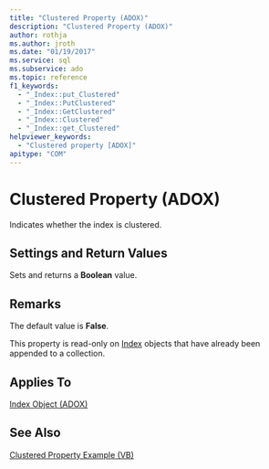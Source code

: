 ```yaml
---
title: "Clustered Property (ADOX)"
description: "Clustered Property (ADOX)"
author: rothja
ms.author: jroth
ms.date: "01/19/2017"
ms.service: sql
ms.subservice: ado
ms.topic: reference
f1_keywords:
  - "_Index::put_Clustered"
  - "_Index::PutClustered"
  - "_Index::GetClustered"
  - "_Index::Clustered"
  - "_Index::get_Clustered"
helpviewer_keywords:
  - "Clustered property [ADOX]"
apitype: "COM"
---
```

# Clustered Property (ADOX)
Indicates whether the index is clustered.  
  
## Settings and Return Values  
 Sets and returns a **Boolean** value.  
  
## Remarks  
 The default value is **False**.  
  
 This property is read-only on [Index](./index-object-adox.md) objects that have already been appended to a collection.  
  
## Applies To  
 [Index Object (ADOX)](./index-object-adox.md)  
  
## See Also  
 [Clustered Property Example (VB)](./clustered-property-example-vb.md)